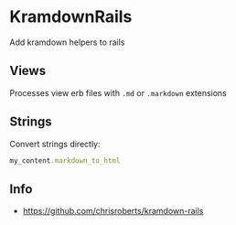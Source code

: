 # KramdownRails

Add kramdown helpers to rails

## Views

Processes view erb files with `.md` or `.markdown` extensions

## Strings

Convert strings directly:

```ruby
my_content.markdown_to_html
```

## Info

* https://github.com/chrisroberts/kramdown-rails